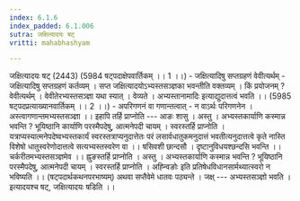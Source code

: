 ```yaml
---
index: 6.1.6
index_padded: 6.1.006
sutra: जक्षित्यादयः षट्
vritti: mahabhashyam

---
```

 जक्षित्यादयः षट् (2443) (5984 षट्पदाक्षेपवार्तिकम् ।। 1 ।।) - जक्षित्यादिषु सप्तग्रहणं वेवीत्यर्थम् - जक्षित्यादिषु सप्तग्रहणं कर्तव्यम् । सप्त जक्षित्यादयोऽभ्यस्तसञ्ज्ञका भवन्तीति वक्तव्यम् । किं प्रयोजनम् ? वेवीत्यर्थम् । वेवीतेरभ्यस्तसञ्ज्ञा यथा स्यात् । वेव्यते । अभ्यस्तानामादिः इत्याद्युदात्तत्वं भवति ।। (5985 षट्पदप्रत्याख्यानवार्तिकम् ।। 2 ।।) - अपरिगणनं वा गणान्तत्वात् - न वाऽर्थः परिगणनेन । अस्त्वागणान्तमभ्यस्तसञ्ज्ञा ।। इहापि तर्हि प्राप्नोति --- आङः शासु । अस्तु । अभ्यस्तकार्याणि कस्मान्न भवन्ति ? भूयिष्ठानि कार्याणि परस्मैपदेषु, आत्मनेपदी चायम् । स्वरस्तर्हि प्राप्नोति । यत्राप्यस्यात्मनेपदेष्वभ्यस्तकार्यं स्वरस्तत्राप्यनुदात्तेतः परं लसार्वधातुकमनुदात्तं भवतीत्यनुदात्तत्वे कृते नास्ति विशेषो धातुस्वरेणोदात्तत्वे सत्यभ्यस्तस्वरेण वा ।। षसिवशी छान्दसौ । दृष्टानुविधयश्छन्दसि भवन्ति ।। चर्करीतमभ्यस्तसञ्ज्ञमेव ।। ह्नुङस्तर्हि प्राप्नोति । अस्तु । अभ्यस्तकार्याणि कस्मान्न भवन्ति ? भूयिष्ठानि परस्मैपदेषु, आत्मनेपदी चायम् । स्वरस्तर्हि प्राप्नोति । अह्न्विङोः इति प्रतिषेधविधानसार्मथ्यात्स्वरो न भविष्यति ।। (षट्पदार्थकथनपरभाष्यम्) अथवा सप्तैवेमे धातवः पठ्यन्ते । जक्ष् --- अभ्यस्तसञ्ज्ञो भवति । इत्यादयश्च षट्, जक्षित्यादयः षडिति ।। 